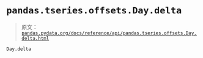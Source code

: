 # `pandas.tseries.offsets.Day.delta`

> 原文：[`pandas.pydata.org/docs/reference/api/pandas.tseries.offsets.Day.delta.html`](https://pandas.pydata.org/docs/reference/api/pandas.tseries.offsets.Day.delta.html)

```py
Day.delta
```
